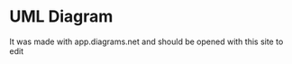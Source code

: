 <div>
  <h1>UML Diagram</h1>
  <p>It was made with <a>app.diagrams.net</a> and should be opened with this site to edit </p>
</div>
